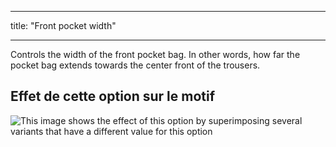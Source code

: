 - - -
title: "Front pocket width"
- - -

Controls the width of the front pocket bag. In other words, how far the pocket bag extends towards the center front of the trousers.

## Effet de cette option sur le motif

![This image shows the effect of this option by superimposing several variants that have a different value for this option](charlie_frontpocketwidth_sample.svg "Effect of this option on the pattern")
